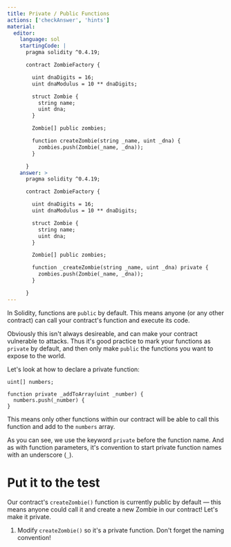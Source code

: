 ```yaml
---
title: Private / Public Functions
actions: ['checkAnswer', 'hints']
material:
  editor:
    language: sol
    startingCode: |
      pragma solidity ^0.4.19;

      contract ZombieFactory {

        uint dnaDigits = 16;
        uint dnaModulus = 10 ** dnaDigits;

        struct Zombie {
          string name;
          uint dna;
        }

        Zombie[] public zombies;

        function createZombie(string _name, uint _dna) {
          zombies.push(Zombie(_name, _dna));
        }

      }
    answer: >
      pragma solidity ^0.4.19;

      contract ZombieFactory {

        uint dnaDigits = 16;
        uint dnaModulus = 10 ** dnaDigits;

        struct Zombie {
          string name;
          uint dna;
        }

        Zombie[] public zombies;

        function _createZombie(string _name, uint _dna) private {
          zombies.push(Zombie(_name, _dna));
        }

      }
---
```


In Solidity, functions are `public` by default. This means anyone (or any other contract) can call your contract's function and execute its code.

Obviously this isn't always desireable, and can make your contract vulnerable to attacks. Thus it's good practice to mark your functions as `private` by default, and then only make `public` the functions you want to expose to the world.

Let's look at how to declare a private function:

```
uint[] numbers;

function private _addToArray(uint _number) {
  numbers.push(_number) {
}
```

This means only other functions within our contract will be able to call this function and add to the `numbers` array.

As you can see, we use the keyword `private` before the function name. And as with function parameters, it's convention to start private function names with an underscore (`_`).

# Put it to the test

Our contract's `createZombie()` function is currently public by default — this means anyone could call it and create a new Zombie in our contract! Let's make it private.

1. Modify `createZombie()` so it's a private function. Don't forget the naming convention!
